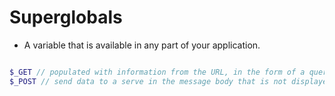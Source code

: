 # Superglobals

- A variable that is available in any part of your application.

```php

$_GET // populated with information from the URL, in the form of a query string. Use if information is not sensitive or a security vulnerability
$_POST // send data to a serve in the message body that is not displayed in the URL with a query string. Use if you want to send sensitive data to a file or database in a more secure way

```
